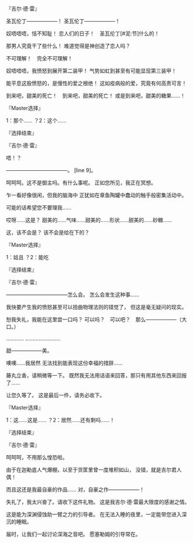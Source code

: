 『吉尔·德·雷』

圣瓦伦丁——————！
圣瓦伦丁——————！

奴唔唔唔，恬不知耻！
恋人们的日子！　圣瓦伦丁[#泥:节]什么的！

那男人究竟干了些什么！
难道觉得是神创造了恋人吗？

不可理解！　完全不可理解！

奴唔唔唔，我愤怒到展开第二装甲！
气势如虹到甚至有可能显现第三装甲！

能平息这股愤怒的，是慢性的爱之根绝！
这如疫病般的爱，究竟有何高贵可言！

到来吧，甜美的死亡！　到来吧，甜美的死亡！
或是到来吧，甜美的糖果……！

『Master选择』

1：那个……
？2：这个……

『选择结束』

『吉尔·德·雷』

唔！？

————————————。
[line 9]。

呵呵呵。这不是御主吗。有什么事呢。
正如您所见，我正在冥想。

乍一看好像很闲，但我的脑海中
正犹如在章鱼陶罐中蠢动的触手般密集活动中。

可能的话希望您不要理我……

哎呀……这是？
甜美的……气味……甜美的……形状……甜美的……砂糖……

这，该不会是？
该不会是给在下的？

『Master选择』

1：姑且
？2：能吃

『选择结束』

『吉尔·德·雷』

————————————怎么会。
怎么会发生这种事……

我快要产生我的愤怒甚至可以扭曲物理法则的错觉了，
但这是毫无疑问的现实。

恕我失礼，我能在这里尝一口吗？
可以吗？　可以吧？　那么——————（大口。）

…………
……………………

甜——————美。

噢噢……我居然
无法找到能表现这份幸福的措辞……

藤丸立香，请稍微等一下。
既然我无法用话语来回答，那只有用其他东西来回报了……

让您久等了。
这是最后一件，请务必收下。

『Master选择』

1：这……这是……
？2：居然……还有剩吗……！

『选择结束』

『吉尔·德·雷』

呵呵呵，不用那么惶恐啦。

由于在迦勒底人气爆棚，以至于货筐里曾一度堆积如山，
没错，就是吉尔君人偶！

而且这还是我最自豪的作品……
对，自豪之作——————！

失礼了，我太兴奋了。请收下这件礼物。
这是我吉尔·德·雷最大限度的感谢之情。

这是能为深渊侵蚀助一臂之力的引导者。
在无法入睡的夜里，一定能带您进入深沉的睡眠。

届时，让我们一起讨论深海之音吧。
愿塞勒姆的引导常在。

